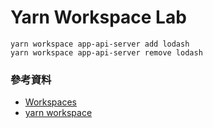 # Yarn Workspace Lab

```
yarn workspace app-api-server add lodash
yarn workspace app-api-server remove lodash
```

### 參考資料

* [Workspaces](https://yarnpkg.com/lang/en/docs/workspaces/)
* [yarn workspace](https://yarnpkg.com/en/docs/cli/workspace)